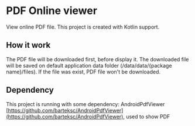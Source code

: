# PDF Online viewer
View online PDF file. This project is created with Kotlin support.


## How it work
The PDF file will be downloaded first, before display it. The downloaded file will be saved on default application data folder (/data/data/{package name}/files). If the file was exist, PDF file won't be downloaded.


## Dependency
This project is running with some dependency:
AndroidPdfViewer [https://github.com/barteksc/AndroidPdfViewer](https://github.com/barteksc/AndroidPdfViewer), used to show PDF
